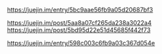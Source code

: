 https://juejin.im/entry/5bc9aae56fb9a05d20687bf3

https://juejin.im/post/5aa8a07cf265da238a3022a4
https://juejin.im/post/5bd95d22e51d45685f442f73


https://juejin.im/entry/598c003c6fb9a03c367d054e

